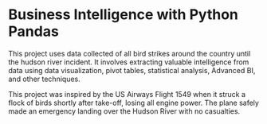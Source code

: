 # Business Intelligence with Python Pandas

This project uses data collected of all bird strikes around the country until the hudson river incident. It involves extracting valuable intelligence from data using data visualization, pivot tables, statistical analysis, Advanced BI, and other techniques.

This project was inspired by the US Airways Flight 1549 when it struck a flock of birds shortly after take-off, losing all engine power. The plane safely made an emergency landing over the Hudson River with no casualties.

